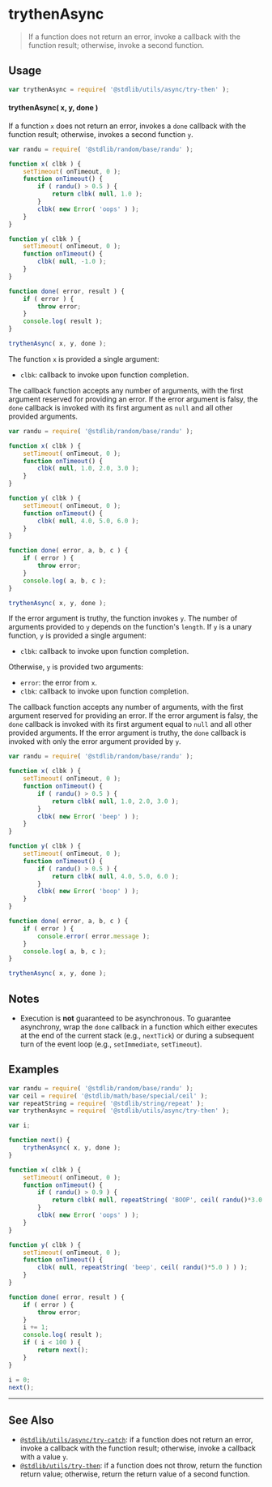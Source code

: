 <!--

@license Apache-2.0

Copyright (c) 2018 The Stdlib Authors.

Licensed under the Apache License, Version 2.0 (the "License");
you may not use this file except in compliance with the License.
You may obtain a copy of the License at

   http://www.apache.org/licenses/LICENSE-2.0

Unless required by applicable law or agreed to in writing, software
distributed under the License is distributed on an "AS IS" BASIS,
WITHOUT WARRANTIES OR CONDITIONS OF ANY KIND, either express or implied.
See the License for the specific language governing permissions and
limitations under the License.

-->

# trythenAsync

> If a function does not return an error, invoke a callback with the function result; otherwise, invoke a second function.

<!-- Section to include introductory text. Make sure to keep an empty line after the intro `section` element and another before the `/section` close. -->

<section class="intro">

</section>

<!-- /.intro -->

<!-- Package usage documentation. -->

<section class="usage">

## Usage

```javascript
var trythenAsync = require( '@stdlib/utils/async/try-then' );
```

#### trythenAsync( x, y, done )

If a function `x` does not return an error, invokes a `done` callback with the function result; otherwise, invokes a second function `y`.

```javascript
var randu = require( '@stdlib/random/base/randu' );

function x( clbk ) {
    setTimeout( onTimeout, 0 );
    function onTimeout() {
        if ( randu() > 0.5 ) {
            return clbk( null, 1.0 );
        }
        clbk( new Error( 'oops' ) );
    }
}

function y( clbk ) {
    setTimeout( onTimeout, 0 );
    function onTimeout() {
        clbk( null, -1.0 );
    }
}

function done( error, result ) {
    if ( error ) {
        throw error;
    }
    console.log( result );
}

trythenAsync( x, y, done );
```

The function `x` is provided a single argument:

-   `clbk`: callback to invoke upon function completion.

The callback function accepts any number of arguments, with the first argument reserved for providing an error. If the error argument is falsy, the `done` callback is invoked with its first argument as `null` and all other provided arguments.

```javascript
var randu = require( '@stdlib/random/base/randu' );

function x( clbk ) {
    setTimeout( onTimeout, 0 );
    function onTimeout() {
        clbk( null, 1.0, 2.0, 3.0 );
    }
}

function y( clbk ) {
    setTimeout( onTimeout, 0 );
    function onTimeout() {
        clbk( null, 4.0, 5.0, 6.0 );
    }
}

function done( error, a, b, c ) {
    if ( error ) {
        throw error;
    }
    console.log( a, b, c );
}

trythenAsync( x, y, done );
```

If the error argument is truthy, the function invokes `y`. The number of arguments provided to `y` depends on the function's `length`. If `y` is a unary function, `y` is provided a single argument:

-   `clbk`: callback to invoke upon function completion.

Otherwise, `y` is provided two arguments:

-   `error`: the error from `x`.
-   `clbk`: callback to invoke upon function completion.

The callback function accepts any number of arguments, with the first argument reserved for providing an error. If the error argument is falsy, the `done` callback is invoked with its first argument equal to `null` and all other provided arguments. If the error argument is truthy, the `done` callback is invoked with only the error argument provided by `y`.

```javascript
var randu = require( '@stdlib/random/base/randu' );

function x( clbk ) {
    setTimeout( onTimeout, 0 );
    function onTimeout() {
        if ( randu() > 0.5 ) {
            return clbk( null, 1.0, 2.0, 3.0 );
        }
        clbk( new Error( 'beep' ) );
    }
}

function y( clbk ) {
    setTimeout( onTimeout, 0 );
    function onTimeout() {
        if ( randu() > 0.5 ) {
            return clbk( null, 4.0, 5.0, 6.0 );
        }
        clbk( new Error( 'boop' ) );
    }
}

function done( error, a, b, c ) {
    if ( error ) {
        console.error( error.message );
    }
    console.log( a, b, c );
}

trythenAsync( x, y, done );
```

</section>

<!-- /.usage -->

<!-- Package usage notes. Make sure to keep an empty line after the `section` element and another before the `/section` close. -->

<section class="notes">

## Notes

-   Execution is **not** guaranteed to be asynchronous. To guarantee asynchrony, wrap the `done` callback in a function which either executes at the end of the current stack (e.g., `nextTick`) or during a subsequent turn of the event loop (e.g., `setImmediate`, `setTimeout`).

</section>

<!-- /.notes -->

<!-- Package usage examples. -->

<section class="examples">

## Examples

<!-- eslint no-undef: "error" -->

```javascript
var randu = require( '@stdlib/random/base/randu' );
var ceil = require( '@stdlib/math/base/special/ceil' );
var repeatString = require( '@stdlib/string/repeat' );
var trythenAsync = require( '@stdlib/utils/async/try-then' );

var i;

function next() {
    trythenAsync( x, y, done );
}

function x( clbk ) {
    setTimeout( onTimeout, 0 );
    function onTimeout() {
        if ( randu() > 0.9 ) {
            return clbk( null, repeatString( 'BOOP', ceil( randu()*3.0 ) ) );
        }
        clbk( new Error( 'oops' ) );
    }
}

function y( clbk ) {
    setTimeout( onTimeout, 0 );
    function onTimeout() {
        clbk( null, repeatString( 'beep', ceil( randu()*5.0 ) ) );
    }
}

function done( error, result ) {
    if ( error ) {
        throw error;
    }
    i += 1;
    console.log( result );
    if ( i < 100 ) {
        return next();
    }
}

i = 0;
next();
```

</section>

<!-- /.examples -->

<!-- Section to include cited references. If references are included, add a horizontal rule *before* the section. Make sure to keep an empty line after the `section` element and another before the `/section` close. -->

<section class="references">

</section>

<!-- /.references -->

<!-- Section for related `stdlib` packages. Do not manually edit this section, as it is automatically populated. -->

<section class="related">

* * *

## See Also

-   <span class="package-name">[`@stdlib/utils/async/try-catch`][@stdlib/utils/async/try-catch]</span><span class="delimiter">: </span><span class="description">if a function does not return an error, invoke a callback with the function result; otherwise, invoke a callback with a value `y`.</span>
-   <span class="package-name">[`@stdlib/utils/try-then`][@stdlib/utils/try-then]</span><span class="delimiter">: </span><span class="description">if a function does not throw, return the function return value; otherwise, return the return value of a second function.</span>

</section>

<!-- /.related -->

<!-- Section for all links. Make sure to keep an empty line after the `section` element and another before the `/section` close. -->

<section class="links">

<!-- <related-links> -->

[@stdlib/utils/async/try-catch]: https://github.com/stdlib-js/utils/tree/main/async/try-catch

[@stdlib/utils/try-then]: https://github.com/stdlib-js/utils/tree/main/try-then

<!-- </related-links> -->

</section>

<!-- /.links -->
